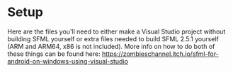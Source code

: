 # Setup
Here are the files you'll need to either make a Visual Studio project without building SFML yourself or extra files needed to build SFML 2.5.1 yourself (ARM and ARM64, x86 is not included).
More info on how to do both of these things can be found here: https://zombieschannel.itch.io/sfml-for-android-on-windows-using-visual-studio
